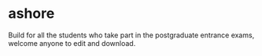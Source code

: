 # ashore
Build for all the students who take part in the postgraduate entrance exams, welcome anyone to edit and download.
